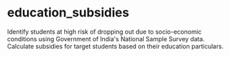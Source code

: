 # education_subsidies
Identify students at high risk of dropping out due to socio-economic conditions using Government of India's National Sample Survey data. 
Calculate subsidies for target students based on their education particulars.
